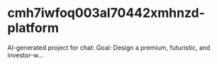 # cmh7iwfoq003al70442xmhnzd-platform
AI-generated project for chat: Goal: Design a premium, futuristic, and investor-w...
